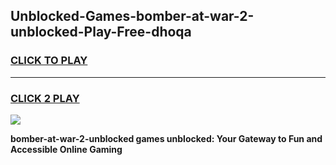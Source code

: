 
## Unblocked-Games-bomber-at-war-2-unblocked-Play-Free-dhoqa
<h3>
<a href="https://premium76.site?title=bomber-at-war-2-unblocked&ref=19M">CLICK TO PLAY</a></h3>
<hr>

<h3>
<a href="https://premium76.site?title=bomber-at-war-2-unblocked&ref=19M">CLICK 2 PLAY</a>
  
</h3>

<a href="https://premium76.site?title=bomber-at-war-2-unblocked&ref=19M"><img src="https://clearcache.store/games.png"></a>


**bomber-at-war-2-unblocked games unblocked: Your Gateway to Fun and Accessible Online Gaming**
